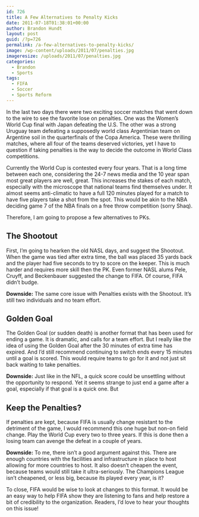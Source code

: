 ```yaml
---
id: 726
title: A Few Alternatives to Penalty Kicks
date: 2011-07-18T01:38:01+00:00
author: Brandon Hundt
layout: post
guid: /?p=726
permalink: /a-few-alternatives-to-penalty-kicks/
image: /wp-content/uploads/2011/07/penalties.jpg
imageresize: /uploads/2011/07/penalties.jpg
categories:
  - Brandon
  - Sports
tags:
  - FIFA
  - Soccer
  - Sports Reform
---
```

In the last two days there were two exciting soccer matches that went down to the wire to see the favorite lose on penalties. One was the Women’s World Cup final with Japan defeating the U.S. The other was a strong Uruguay team defeating a supposedly world class Argentinian team on Argentine soil in the quarterfinals of the Copa America. These were thrilling matches, where all four of the teams deserved victories, yet I have to question if taking penalties is the way to decide the outcome in World Class competitions.<!--more-->

Currently the World Cup is contested every four years. That is a long time between each one, considering the 24-7 news media and the 10 year span most great players are well, great. This increases the stakes of each match, especially with the microscope that national teams find themselves under. It almost seems anti-climatic to have a full 120 minutes played for a match to have five players take a shot from the spot. This would be akin to the NBA deciding game 7 of the NBA finals on a free throw competition (sorry Shaq).

Therefore, I am going to propose a few alternatives to PKs.

## The Shootout

First, I’m going to hearken the old NASL days, and suggest the Shootout. When the game was tied after extra time, the ball was placed 35 yards back and the player had five seconds to try to score on the keeper. This is much harder and requires more skill then the PK. Even former NASL alums Pele, Cruyff, and Beckenbauer suggested the change to FIFA. Of course, FIFA didn’t budge.

**Downside:** The same core issue with Penalties exists with the Shootout. It’s still two individuals and no team effort.

## Golden Goal

The Golden Goal (or sudden death) is another format that has been used for ending a game. It is dramatic, and calls for a team effort. But I really like the idea of using the Golden Goal after the 30 minutes of extra time has expired. And I’d still recommend continuing to switch ends every 15 minutes until a goal is scored. This would require teams to go for it and not just sit back waiting to take penalties.

**Downside:** Just like in the NFL, a quick score could be unsettling without the opportunity to respond. Yet it seems strange to just end a game after a goal, especially if that goal is a quick one. But

## Keep the Penalties?

If penalties are kept, because FIFA is usually change resistant to the detriment of the game, I would recommend this one huge but non-on field change. Play the World Cup every two to three years. If this is done then a losing team can avenge the defeat in a couple of years.

**Downside:** To me, there isn’t a good argument against this. There are enough countries with the facilities and infrastructure in place to host allowing for more countries to host. It also doesn’t cheapen the event, because teams would still take it ultra-seriously. The Champions League isn’t cheapened, or less big, because its played every year, is it?

To close, FIFA would be wise to look at changes to this format. It would be an easy way to help FIFA show they are listening to fans and help restore a bit of credibility to the organization. Readers, I’d love to hear your thoughts on this issue!
